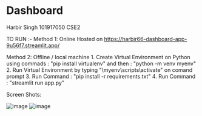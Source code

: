 # Dashboard


Harbir Singh
101917050
CSE2

TO RUN :-
  Method 1: Online
    Hosted on https://harbir66-dashboard-app-9u56f7.streamlit.app/
  
  Method 2: Offline / local machine
    1. Create Virtual Environment on Python using commads :  "pip install virtualenv"  and then : "python -m venv myenv"
    2. Run Virtual Environment by typing  "\myenv\scripts\activate" on comand prompt
    3. Run Command : "pip install -r requirements.txt"
    4. Run Command : "streamlit run app.py"
    
Screen Shots:

![image](https://user-images.githubusercontent.com/62716902/206749902-3f714bcf-0ed4-4c88-9562-1d02b9b5fa9d.png)
![image](https://user-images.githubusercontent.com/62716902/206750039-7c059114-42a6-4ad5-be29-acdc985c0ae0.png)

